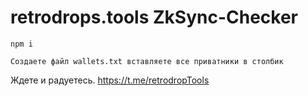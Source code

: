 # retrodrops.tools ZkSync-Checker

```
npm i
```
```
Создаете файл wallets.txt вставляете все приватники в столбик
```
Ждете и радуетесь.
https://t.me/retrodropTools
